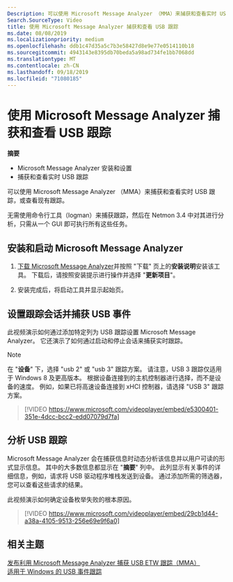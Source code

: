 ```yaml
---
Description: 可以使用 Microsoft Message Analyzer （MMA）来捕获和查看实时 USB 跟踪，或查看现有跟踪。
Search.SourceType: Video
title: 使用 Microsoft Message Analyzer 捕获和查看 USB 跟踪
ms.date: 08/08/2019
ms.localizationpriority: medium
ms.openlocfilehash: ddb1c47d35a5c7b3e58427d8e9e77e0514110b18
ms.sourcegitcommit: 4943143e8395db70beda5a98ad734fe1bb7068dd
ms.translationtype: MT
ms.contentlocale: zh-CN
ms.lasthandoff: 09/18/2019
ms.locfileid: "71080185"
---
```

# <a name="capture-and-view-usb-traces-with-microsoft-message-analyzer"></a>使用 Microsoft Message Analyzer 捕获和查看 USB 跟踪

**摘要**

-   Microsoft Message Analyzer 安装和设置
-   捕获和查看实时 USB 跟踪

可以使用 Microsoft Message Analyzer （MMA）来捕获和查看实时 USB 跟踪，或查看现有跟踪。

无需使用命令行工具（logman）来捕获跟踪，然后在 Netmon 3.4 中对其进行分析，只需从一个 GUI 即可执行所有这些任务。

## <a name="install-and-launch-microsoft-message-analyzer"></a>安装和启动 Microsoft Message Analyzer

1.  [下载 Microsoft Message Analyzer](https://www.microsoft.com/download/details.aspx?id=44226)并按照 "下载" 页上的**安装说明**安装该工具。 下载后，请按照安装提示进行操作并选择 "**更新项目**"。

2.  安装完成后，将启动工具并显示起始页。

## <a name="set-up-a-trace-session-and-capture-usb-events"></a>设置跟踪会话并捕获 USB 事件

此视频演示如何通过添加特定列为 USB 跟踪设置 Microsoft Message Analyzer。 它还演示了如何通过启动和停止会话来捕获实时跟踪。

> [!NOTE]
> 在 "**设备**" 下，选择 "usb 2" 或 "usb 3" 跟踪方案。 请注意，USB 3 跟踪仅适用于 Windows 8 及更高版本。 根据设备连接到的主机控制器进行选择，而不是设备的速度。 例如，如果已将高速设备连接到 xHCI 控制器，请选择 "USB 3" 跟踪方案。

>[!VIDEO https://www.microsoft.com/videoplayer/embed/e5300401-351e-4dcc-bcc2-edd07079d7fa]



## <a name="analyze-a-usb-trace"></a>分析 USB 跟踪


Microsoft Message Analyzer 会在捕获信息时动态分析该信息并以用户可读的形式显示信息。 其中的大多数信息都显示在 "**摘要**" 列中。 此列显示有关事件的详细信息，例如，请求将 USB 驱动程序堆栈发送到设备。 通过添加所需的筛选器，您可以查看这些请求的结果。

此视频演示如何确定设备枚举失败的根本原因。

>[!VIDEO https://www.microsoft.com/videoplayer/embed/29cb1d44-a38a-4105-9513-256e69e9f6a0]

## <a name="related-topics"></a>相关主题
[发布利用 Microsoft Message Analyzer 捕获 USB ETW 跟踪（MMA）](https://techcommunity.microsoft.com/t5/Microsoft-USB-Blog/bg-p/MicrosoftUSBBlog/archive/2013/11/09/capturing-usb-etw-traces-with-microsoft-message-analyzer-mma.aspx)  
[适用于 Windows 的 USB 事件跟踪](usb-event-tracing-for-windows.md)  



